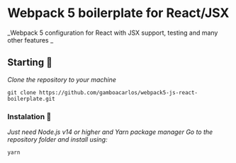 # Webpack 5 boilerplate for React/JSX

_Webpack 5 configuration for React with JSX support, testing and many other features _

## Starting 🚀

_Clone the repository to your machine_

```
git clone https://github.com/gamboacarlos/webpack5-js-react-boilerplate.git
```

### Instalation 🔧

_Just need Node.js v14 or higher and Yarn package manager_
_Go to the repository folder and install using:_

```
yarn
```
